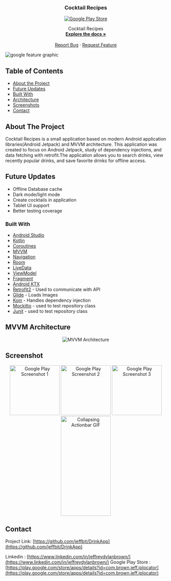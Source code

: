  <h3 align="center">Cocktail Recipes</h3>
 <p align = "center">
 <a href="https://play.google.com/store/apps/details?id=brown.jeff.cocktailapp"> 
<img src="https://user-images.githubusercontent.com/26611879/75366175-2c8ad200-5873-11ea-954e-0719977cc28b.png" alt="Google Play Store"> 
 </a>
 </p>



  <p align="center">
    Cocktail Recipes
    <br />
    <a href="https://github.com/jeffbit/DrinkApp"><strong>Explore the docs »</strong></a>
    <br />
    <br />
    <a href="https://github.com/jeffbit/DrinkApp/issues">Report Bug</a>
    ·
    <a href="https://github.com/jeffbit/DrinkApp/issues">Request Feature</a>
 
  </p>
</p>

![google feature graphic](https://user-images.githubusercontent.com/26611879/83340991-53eaa400-a293-11ea-9391-89442281b2f1.jpg)


<!-- TABLE OF CONTENTS -->
## Table of Contents

* [About the Project](#about-the-project)
* [Future Updates](#future-updates)
* [Built With](#built-with)
* [Architecture](#mvvm-architecture)
* [Screenshots](#screenshot)
* [Contact](#contact)



<!-- ABOUT THE PROJECT -->
## About The Project
<p>Cocktail Recipes is a small application based on modern Android application libraries(Android Jetpack) and MVVM architecture.
 This application was created to focus on Android Jetpack, study of dependency injections, and data fetching with retrofit.The application allows you to search drinks, view recently popular drinks, and save favorite drinks for offline access.  

</p>

<!--FUTURE UPDATES -->
## Future Updates
<ul>
 <li>Offline Database cache</li>
 <li>Dark mode/light mode</li>
 <li>Create cocktails in application</li>
 <li>Tablet UI support</li>
 <li>Better testing coverage</li>


</ul>




### Built With
* [Android Studio](https://developer.android.com/studio)
* [Kotlin](https://kotlinlang.org/)
* [Coroutines](https://kotlinlang.org/docs/reference/coroutines-overview.html)
* [MVVM](https://developer.android.com/jetpack/docs/guide)
* [Navigation](https://developer.android.com/guide/navigation)
* [Room](https://developer.android.com/topic/libraries/architecture/room)
* [LiveData](https://developer.android.com/topic/libraries/architecture/livedata) 
* [ViewModel](https://developer.android.com/topic/libraries/architecture/viewmodel)
* [Fragment](https://developer.android.com/guide/components/fragments)
* [Android KTX](https://developer.android.com/kotlin/ktx.html)
* [Retrofit2](https://github.com/square/retrofit) - Used to communicate with API
* [Glide](https://github.com/bumptech/glide) - Loads Images
* [Koin](https://insert-koin.io/) - Handles dependency injection 
* [Mockitto](https://github.com/nhaarman/mockito-kotlin) - used to test repository class
* [Junit](https://developer.android.com/training/testing/unit-testing/local-unit-tests) - used to test repository class


<!-- Architecture-->
## MVVM Architecture
<p align= "center">
<!-- IMAGES GO HERE -->
 <img alt="MVVM Architecture" src="https://user-images.githubusercontent.com/26611879/83455070-1eb89000-a412-11ea-8536-9354fb3827f2.png">



<!--- SCREENSHOTS -->
## Screenshot
<p align= "center">
<!-- IMAGES GO HERE -->
 <img width="156" alt="Google Play Screenshot 1" src="https://user-images.githubusercontent.com/26611879/83341121-9c569180-a294-11ea-860d-5fe8fc938b53.jpg">
 <img width="156" alt="Google Play Screenshot 2" src="https://user-images.githubusercontent.com/26611879/83341122-9d87be80-a294-11ea-93c1-42174fc40e64.jpg">
 <img width="156" alt="Google Play Screenshot 3" src="https://user-images.githubusercontent.com/26611879/86433068-86caf200-bcae-11ea-9b58-e85087aaa3b3.jpg">
  <img width="156" height = "312" alt="Collapsing Actionbar GIF" src="https://user-images.githubusercontent.com/26611879/83341181-38809880-a295-11ea-95d8-fbba17c8e2de.gif">
 </p>








<!-- CONTACT -->
## Contact

Project Link: [https://github.com/jeffbit/DrinkApp](https://github.com/jeffbit/DrinkApp)

Linkedin : [https://www.linkedin.com/in/jeffreydylanbrown/](https://www.linkedin.com/in/jeffreydylanbrown/)
Google Play Store : [https://play.google.com/store/apps/details?id=com.brown.jeff.iplocator](https://play.google.com/store/apps/details?id=com.brown.jeff.iplocator)












<!-- MARKDOWN LINKS & IMAGES -->
<!-- https://www.markdownguide.org/basic-syntax/#reference-style-links -->
[linkedin-url]: https://linkedin.com/in/jeffreydylanbrown
